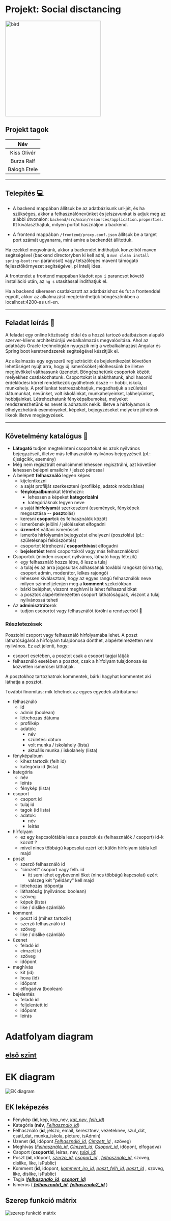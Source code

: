 #  Projekt: Social disctancing

<img src="./docs/logo.png" alt="bird" width="300"/>
 
## Projekt tagok

|     Név      |
| :----------: |
| Kiss Olivér  |
|  Burza Ralf  |
| Balogh Etele |

---

## Telepítés :computer:

- A backend mappában állítsuk be az adatbázisunk url-jét, és ha szükséges, akkor a felhasználónevünket és jelszavunkat is adjuk meg
az alábbi útvonalon: `backend/src/main/resources/application.properties`. Itt kiválaszthajtuk, milyen portot használjon a backend.

- A frontend mappában `/frontend/proxy.conf.json` állítsuk be a target port számát ugyanarra, mint amire a backendét állítottuk.

Ha ezekkel megvolnánk, akkor a backendet indíthatjuk konzolból maven segítségével (backend directoryben ki kell adni, a `mvn clean install spring-boot:run` parancsot)
vagy tetszőleges mavent támogató fejlesztőkörnyezet segítségével, pl Intelij idea.

A frontendet a frontend mappában kiadott `npm i` parancsot követő installáció után, az `ng s` utasítással indíthatjuk el.

Ha a backend sikeresen csatlakozott az adatbázishoz és fut a frontenddel együtt, akkor az alkalmazást megtekinthetjük böngészőnkben a localhost:4200-as url-en.

---

## Feladat leírás :pencil:

A feladat egy online közösségi oldal és a hozzá tartozó adatbázison alapuló szerver-kliens architektúrájú webalkalmazás megvalósítása. Ahol az adatbázis Oracle technológián nyugszik míg a webalkalmazást Angular és Spring boot keretrendszerek segítségével készítjük el.

Az alkalmazás egy egyszerű regisztrációt és bejelentkezést követően lehetőséget nyújt arra, hogy új ismerősöket jelölhessünk be illetve meglévőkkel válthassunk üzenetet. Böngészhetünk csoportok között melyekhez csatlakozhatunk. Csoportokat is alakíthatunk, ahol hasonló érdeklődési körrel rendelkezők gyűlhetnek össze -- hobbi, iskola, munkahely. A profilunkat testreszabhatjuk, megadhatjuk a születési dátumunkat, nevünket, volt iskoláinkat, munkahelyeinket, lakhelyünket, hobbijainkat. Létrehozhatunk fényképalbumokat, melyeket rendszerezhetünk és nevet is adhatunk nekik. Illetve a hírfolyamon is elhelyezhetünk eseményeket, képeket, bejegyzéseket melyekre jöhetnek likeok illetve megjegyzések.

---
## Követelmény katalógus :book:

- **Látogató** tudjon megtekinteni csoportokat és azok nyilvános bejegyzéseit, illetve más felhasználók nyilvános bejegyzéseit (pl.: újságcikk, esemény)
- Még nem regisztrált emailcímmel lehessen regisztrálni, azt követően lehessen belépni emailcím / jelszó párossal
- A belépett **felhasználó** legyen képes
  - kijelentkezni
  - a saját profilját szerkeszteni (profilkép, adatok módosítása)
  - **fényképalbum**okat létrehozni:
    - lehessen a képeket **kategorizálni**
    - kategóriáknak legyen neve
  - a saját **hírfolyam**át szerkeszteni (események, fényképek megosztása -- **poszt**olás)
  - keresni **csoport**ok és felhasználók között
  - ismerősnek jelölni / jelöléseket elfogadni
  - **üzenet**et váltani ismerőssel
  - ismerős hírfolyamán bejegyzést elhelyezni (posztolás) (pl.: születésnapi felköszöntés)
  - csoportot létrehozni / **csoporthívás**t elfogadni
  - **bejelentés**t tenni csoportokról vagy más felhasználókrol
- Csoportok (minden csoport nyilvános, látható hogy létezik)
  - egy felhasználó hozza létre, ő lesz a tulaj
  - a tulaj és az arra jogosultak adhassanak további rangokat (sima tag, csoport admin, moderátor, lelkes rajongó)
  - lehessen kiválasztani, hogy az egyes rangú felhasználók neve milyen színnel jelenjen meg a **komment** szekciókban
  - bárki beléphet, viszont meghívni is lehet felhasználókat
  - a posztok alapértelmezetten csoport láthatóságúak, viszont a tulaj nyilvánossá teheti
- Az **adminisztrátor**ok
  - tudjon csoportot vagy felhasználót törölni a rendszerből :cop:

### Részletezések
Posztolni csoport vagy felhasználó hírfolyamába lehet. A poszt láthatóságáról a hírfolyam tulajdonosa dönthet,
alapértelmezetten nem nyilvános. Ez azt jelenti, hogy:
- csoport esetében, a posztot csak a csoport tagjai látják
- felhasználó esetében a posztot, csak a hírfolyam tulajdonosa és közvetlen ismerősei láthatják.

A posztokhoz tartozhatnak kommentek, bárki hagyhat kommentet aki láthatja a posztot.

További finomítás: mik lehetnek az egyes egyedek attribútumai
- felhasználó
  - id
  - admin (boolean)
  - létrehozás dátuma
  - profilkép
  - adatok:
    - név
    - születési dátum
    - volt munka / iskolahely (lista)
    - aktuális munka / iskolahely (lista)
- fényképalbum
  - kihez tartozik (felh id)
  - kategória id (lista)
- kategória
  - név
  - leírás
  - fénykép (lista)
- csoport
  - csoport id
  - tulaj id
  - tagok (id lista)
  - adatok:
    - név
    - leírás
- hírfolyam
  - ez egy kapcsolótábla lesz a posztok és (felhasználók / csoport) id-k között ?
  - mivel nincs többágú kapcsolat ezért két külön hírfolyam tábla kell majd
- poszt
  - szerző felhasználó id
  - "címzett" csoport vagy felh. id
    - itt sem lehet egybevenni őket (nincs többágú kapcsolat) ezért valszeg két "példány" kell majd
  - létrehozás időpontja
  - láthatóság (nyilvános: boolean)
  - szöveg
  - képek (lista)
  - like / dislike számláló
- komment
  - poszt id (mihez tartozik)
  - szerző felhasználó id
  - szöveg
  - like / dislike számláló
- üzenet
  - feladó id
  - címzett id
  - szöveg
  - időpont
- meghívás
  - kit (id)
  - hova (id)
  - időpont
  - elfogadva (boolean)
- bejelentés
  - feladó id
  - feljelentett id
  - időpont
  - leírás

# Adatfolyam diagram

[első szint](https://drive.google.com/file/d/1SW9K7K-O7WFHSXmzR3vVcFwOKDXmNJM7/view?usp=sharing)
---
# EK diagram

![EK diagram](./ekSocialPlatform.png)

## EK leképezés

- Fénykép (__id__, kep, kep_nev, <ins>*kat_nev*</ins>, <ins>*felh_id*</ins>)
- Kategória (__név__, <ins>*Felhasznalo\_id*</ins>)
- Felhasználó (__id__, jelszo, email, keresztnev, vezeteknev, szul_dát, csatl_dat, munka_iskola, picture, isAdmin)
- Üzenet (**id**, időpont <ins>*Felhasználó\_id*</ins>, <ins>*Címzett\_id*</ins> , szöveg)
- Meghívás (<ins>*Felhasználó\_id*</ins>, <ins>*Címzett\_id*</ins>, <ins>*Csoport\_id*</ins>, időpont, elfogadva)
- Csoport (__csoportId__, leiras, nev, <ins>*tulaj\_id*</ins>)
- Poszt (**id**, időpont, <ins>*szerzo_id*</ins>, <ins>*csoport_id*</ins> , <ins>*felhasznalo\_id*</ins>, szoveg, dislike, like, isPublic)
- Komment (**id**, idopont, <ins>*komment_iro_id*</ins>, <ins>*poszt\_felh\_id*</ins>, <ins>*poszt\_id*</ins> , szoveg, like, dislike, isPublic)
- Tagja (<ins>***felhasznalo\_id***</ins>, <ins>***csoport\_id***</ins>)
- Ismeros ( <ins>***felhasznalo1\_id***</ins>, <ins>***felhasznalo2_id***</ins> )

## Szerep funkció mátrix

![szerep funkció mátrix](./szerep-funkcio-matrix.png)
